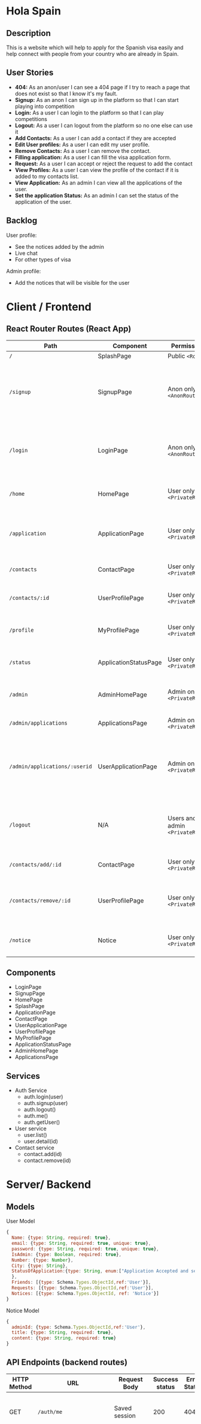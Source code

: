 # Hola Spain

## Description

This is a website which will help to apply for the Spanish visa easily and help connect with people from your country who are already in Spain.



## User Stories

- **404:** As an anon/user I can see a 404 page if I try to reach a page that does not exist so that I know it's my fault.
- **Signup:** As an anon I can sign up in the platform so that I can start playing into competition
- **Login:** As a user I can login to the platform so that I can play competitions 
- **Logout:** As a user I can logout from the platform so no one else can use it
- **Add Contacts:** As a user I can add a contact if they are accepted
- **Edit User profiles:** As a user I can edit my user profile.
- **Remove Contacts:** As a user I can remove the contact.
- **Filling application:** As a user I can fill the visa application form.
- **Request:** As a user I can accept or reject the request to add the contact
- **View Profiles:** As a user I can view the profile of the contact if it is added to my contacts list.
- **View Application:** As an admin I can view all the applications of the user.
- **Set the application Status:** As an admin I can set the status of the application of the user.

## Backlog

User profile:

- See the notices added by the admin
- Live chat
- For other types of visa

Admin profile:

- Add the notices that will be visible for the user



# Client / Frontend

## React Router Routes (React App)

| Path                          | Component             | Permissions                      | Behavior                                                     |
| ----------------------------- | --------------------- | -------------------------------- | ------------------------------------------------------------ |
| `/`                           | SplashPage            | Public `<Route>`                 | Home                                                         |
| `/signup`                     | SignupPage            | Anon only `<AnonRoute>`          | Signup form, link to login, navigate to homepage after signup |
| `/login`                      | LoginPage             | Anon only `<AnonRoute>`          | Login form, link to signup, navigate to homepage after login |
| `/home`                       | HomePage              | User only `<PrivateRoute>`       | Shows the home page after logged in                          |
| `/application`                | ApplicationPage       | User only `<PrivateRoute>`       | Shows the application page to upload your forms and files    |
| `/contacts`                   | ContactPage           | User only `<PrivateRoute>`       | Shows the list of contacts                                   |
| `/contacts/:id`               | UserProfilePage       | User only `<PrivateRoute>`       | Shows the profile of your contacts                           |
| `/profile`                    | MyProfilePage         | User only `<PrivateRoute>`       | Shows your profile page                                      |
| `/status`                     | ApplicationStatusPage | User only `<PrivateRoute>`       | Shows the status of your profile                             |
| `/admin`                      | AdminHomePage         | Admin only `<PrivateRoute>`      | Shows the admins home page                                   |
| `/admin/applications`         | ApplicationsPage      | Admin only `<PrivateRoute>`      | Shows the list of application                                |
| `/admin/applications/:userid` | UserApplicationPage   | Admin only `<PrivateRoute>`      | Shows the application of the specific user and setting the status of the user |
| `/logout`                     | N/A                   | Users and admin `<PrivateRoute>` | Navigate to homepage after logout, expire session            |
| `/contacts/add/:id`           | ContactPage           | User only `<PrivateRoute>`       | Add the user contact                                         |
| `/contacts/remove/:id`        | UserProfilePage       | User only `<PrivateRoute>`       | Remove the contact from the user's contact list              |
| `/notice`                     | Notice                | User only `<PrivateRoute>`       | Shows the notices added by the admin                         |



## Components

- LoginPage
- SignupPage
- HomePage
- SplashPage
- ApplicationPage
- ContactPage
- UserApplicationPage
- UserProfilePage
- MyProfilePage
- ApplicationStatusPage
- AdminHomePage
- ApplicationsPage



## Services

- Auth Service
  - auth.login(user)
  - auth.signup(user)
  - auth.logout()
  - auth.me()
  - auth.getUser()
- User service
  - user.list()
  - user.detail(id)
- Contact service
  - contact.add(id)
  - contact.remove(id)



# Server/ Backend

## Models

User Model

```javascript
{
  Name: {type: String, required: true},
  email: {type: String, required: true, unique: true},
  password: {type: String, required: true, unique: true},
  IsAdmin: {type: Boolean, required: true},
  Number: {type: Number},
  City: {type: String},
  StatusOfApplication:{type: String, enum:["Application Accepted and send the passport","Resubmit my application Please"]
  },
  Friends: [{type: Schema.Types.ObjectId,ref:'User'}],
  Requests: [{type: Schema.Types.ObjectId,ref:'User'}],
  Notices: [{type: Schema.Types.ObjectId, ref: 'Notice'}]
}
```

Notice Model

```javascript
{
  adminId: {type: Schema.Types.ObjectId,ref:'User'},
  title: {type: String, required: true},
  content: {type: String, required: true}
}
```



## API Endpoints (backend routes)

| HTTP Method | URL                       | Request Body                      | Success status | Error Status | Description                                                  |
| ----------- | ------------------------- | --------------------------------- | -------------- | ------------ | ------------------------------------------------------------ |
| GET         | `/auth/me`                | Saved session                     | 200            | 404          | Check if user is logged in and return profile page           |
| POST        | `/auth/signup`            | {userName, email, password, isAdmin}           | 201            | 404          | Checks if fields not empty (422) and user not exists (409), then create user with encrypted password, and store user in session |
| POST        | `/auth/login`             | {email, password}              | 200            | 401          | Checks if fields not empty (422), if user exists (404), and if password matches (404), then stores user in session |
| POST        | `/auth/logout`            | (empty)                           | 204            | 400          | Logs out the user                                            |
| GET         | `/user`                   |                                   |                | 400          | Show all contacts                                            |
| GET         | `/user/:id`               | {id}                              |                |              | Show specific contact                                        |                    |
| GET         | `/admin`                  |                                   |                | 400          | Shows the homepage of an admin                               |                                            |
| GET         | `/notice`                 |                                   |                | 400          | Shows the notice to the user                                 |
| DELETE      | `/notice/delete/:id`      | {id}                              | 200            | 400          | Delete the notice                                            |
| GET         | `/admin/applications`     |                                   |                | 400          | Gets the application of the user                             |
| GET         | `/admin/applications/:id` | {id}                              |                | 400          | Shows the applicationn by id                                 |
| GET         | `/contacts/add/:id`       | {id}                              |                | 400          | Sends the request to the user                                |
| GET         | `/contacts/remove/:id`    | {id}                              |                | 400          | Remove the user from the contact list                        |



## Links

### Trello/Kanban

[Link to my trello board](https://trello.com/b/sXN8VoJi/hola-spain)



### Git

URLs for the project repo and deploy



### Slides

URLs for the project presentation (slides)
